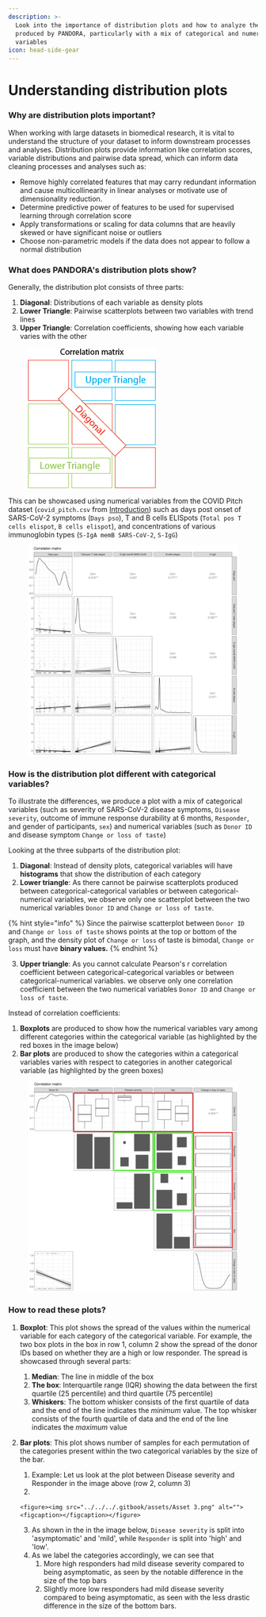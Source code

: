 ```yaml
---
description: >-
  Look into the importance of distribution plots and how to analyze the plots
  produced by PANDORA, particularly with a mix of categorical and numerical
  variables
icon: head-side-gear
---
```


# Understanding distribution plots

### Why are distribution plots important?&#x20;

When working with large datasets in biomedical research, it is vital to understand the structure of your dataset to inform downstream processes and analyses. Distribution plots provide information like correlation scores, variable distributions and pairwise data spread, which can inform data cleaning processes and analyses such as:

* Remove highly correlated features that may carry redundant information and cause multicollinearity in linear analyses or motivate use of dimensionality reduction. &#x20;
* Determine predictive power of features to be used for supervised learning through correlation score&#x20;
* Apply transformations or scaling for data columns that are heavily skewed or have significant noise or outliers&#x20;
* Choose non-parametric models if the data does not appear to follow a normal distribution&#x20;

### What does PANDORA's distribution plots show?&#x20;

Generally, the distribution plot consists of three parts:&#x20;

1. **Diagonal**: Distributions of each variable as density plots
2. **Lower Triangle**: Pairwise scatterplots between two variables with trend lines
3. **Upper Triangle**: Correlation coefficients, showing how each variable varies with the other&#x20;

<figure><img src="../../../.gitbook/assets/Asset 1.png" alt=""><figcaption></figcaption></figure>

This can be showcased using numerical variables from the COVID Pitch dataset (`covid_pitch.csv` from [Introduction](../../intro.md)) such as days post onset of SARS-CoV-2 symptoms (`Days pso`), T and B cells ELISpots (`Total pos T cells elispot`, `B cells elispot`), and concentrations of various immunoglobin types (`S-IgA memB SARS-CoV-2`, `S-IgG`)

<figure><img src="../../../.gitbook/assets/CP_data_continuous var distribution plot.png" alt=""><figcaption></figcaption></figure>

### How is the distribution plot different with categorical variables?&#x20;

To illustrate the differences, we produce a plot with a mix of categorical variables (such as severity of SARS-CoV-2 disease symptoms, `Disease severity`, outcome of immune response durability at 6 months, `Responder`, and gender of participants, `sex`) and numerical variables (such as `Donor ID` and disease symptom `Change or loss of taste`)&#x20;

Looking at the three subparts of the distribution plot:&#x20;

1. **Diagonal**: Instead of density plots, categorical variables will have **histograms** that show the distribution of each category&#x20;
2. **Lower triangle**: As there cannot be pairwise scatterplots produced between categorical-categorical variables or between categorical-numerical variables, we observe only one scatterplot between the two numerical variables `Donor ID` and `Change or loss of taste`.&#x20;

{% hint style="info" %}
Since the pairwise scatterplot between `Donor ID` and `Change or loss of taste` shows points at the top or bottom of the graph, and the density plot of `Change or loss` of taste is bimodal, `Change or loss` must have **binary values.**&#x20;
{% endhint %}

3. **Upper triangle**: As you cannot calculate Pearson's r correlation coefficient between categorical-categorical variables or between categorical-numerical variables. we observe only one correlation coefficient between the two numerical variables `Donor ID` and `Change or loss of taste`.

Instead of correlation coefficients:

1. **Boxplots** are produced to show how the numerical variables vary among different categories within the categorical variable (as highlighted by the red boxes in the image below)
2. **Bar plots** are produced to show the categories within a categorical variables varies with respect to categories in another categorical variable (as highlighted by the green boxes)&#x20;

<figure><img src="../../../.gitbook/assets/Screenshot 2025-06-19 135537.png" alt=""><figcaption></figcaption></figure>

### How to read these plots?&#x20;

1. **Boxplot**: This plot shows the spread of the values within the numerical variable for each category of the categorical variable. For example, the two box plots in the box in row 1, column 2 show the spread of the donor IDs based on whether they are a high or low responder. The spread is showcased through several parts:
   1. **Median**: The line in middle of the box
   2. **The box**: Interquartile range (IQR) showing the data between the first quartile (25 percentile) and third quartile (75 percentile)&#x20;
   3. **Whiskers**: The bottom whisker consists of the first quartile of data and the end of the line indicates the _minimum_ value. The top whisker consists of the fourth quartile of data and the end of the line indicates the _maximum_ value
2. **Bar plots**: This plot shows number of samples for each permutation of the categories present within the two categorical variables by the size of the bar.&#x20;
   1. Example: Let us look at the plot between Disease severity and Responder in the image above (row 2, column 3)&#x20;
   2.

       <figure><img src="../../../.gitbook/assets/Asset 3.png" alt=""><figcaption></figcaption></figure>
   3. As shown in the in the image below, `Disease severity` is split into 'asymptomatic' and 'mild', while `Responder` is split into 'high' and 'low'.&#x20;
   4. As we label the categories accordingly, we can see that&#x20;
      1. More high responders had mild disease severity compared to being asymptomatic, as seen by the notable difference in the size of the top bars&#x20;
      2. Slightly more low responders had mild disease severity compared to being asymptomatic, as seen with the less drastic difference in the size of the bottom bars.&#x20;

